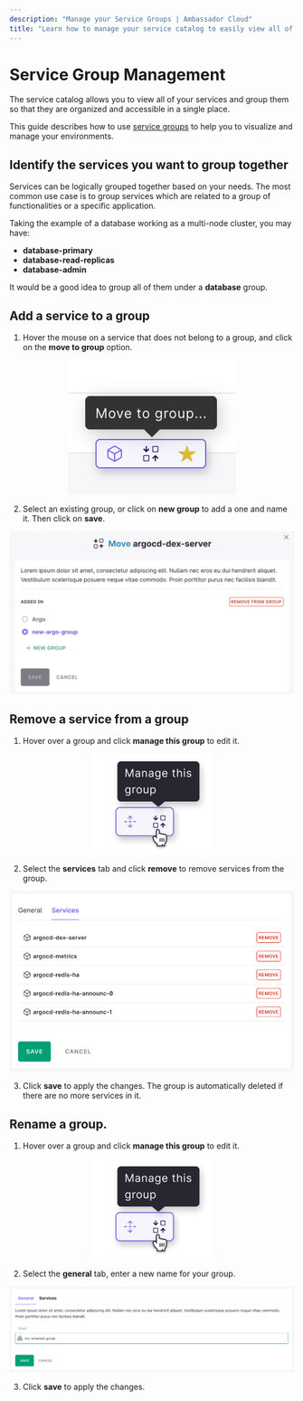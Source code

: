 ```yaml
---
description: "Manage your Service Groups | Ambassador Cloud"
title: "Learn how to manage your service catalog to easily view all of your services and group them so that they are organized and accessible in a single place."
---
```



# Service Group Management

The service catalog allows you to view all of your services and group them so that they are organized and accessible in a single place. 

This guide describes how to use [service groups](/docs/cloud/latest/service-catalog/concepts/service-groups) to help you to visualize and manage your environments.

## Identify the services you want to group together

Services can be logically grouped together based on your needs. The most common use case is to group
services which are related to a group of functionalities or a specific application.

Taking the example of a database working as a multi-node cluster, you may have:

* **database-primary**
* **database-read-replicas**
* **database-admin**

It would be a good idea to group all of them under a **database** group.

## Add a service to a group

1. Hover the mouse on a service that does not belong to a group, and click on the **move to group** option.

  <p align="center">
    <img src="../../images/service-group-create.png" />
  </p>

2. Select an existing group, or click on **new group** to add a one and name it. Then click on **save**.

  <p style="max-width:600px; margin: 0 auto;">
    <img src="../../images/service-group-add.png"/>
  </p>


## Remove a service from a group

1. Hover over a group and click **manage this group** to edit it.

  <p align="center">
    <img src="../../images/service-group-manage.png" />
  </p>

2. Select the **services** tab and click **remove** to remove services from the group.
  
  <p style="max-width:600px; margin: 0 auto;">
    <img src="../../images/service-group-remove.png"/>
  </p>

3. Click **save** to apply the changes. The group is automatically deleted if there are no more services in it.

## Rename a group.

1. Hover over a group and click **manage this group** to edit it.

  <p align="center">
    <img src="../../images/service-group-manage.png" />
  </p>

2. Select the **general** tab, enter a new name for your group.
  
  <p style="max-width:600px; margin: 0 auto;">
    <img src="../../images/service-group-rename.png"/>
  </p>

3. Click **save** to apply the changes.
